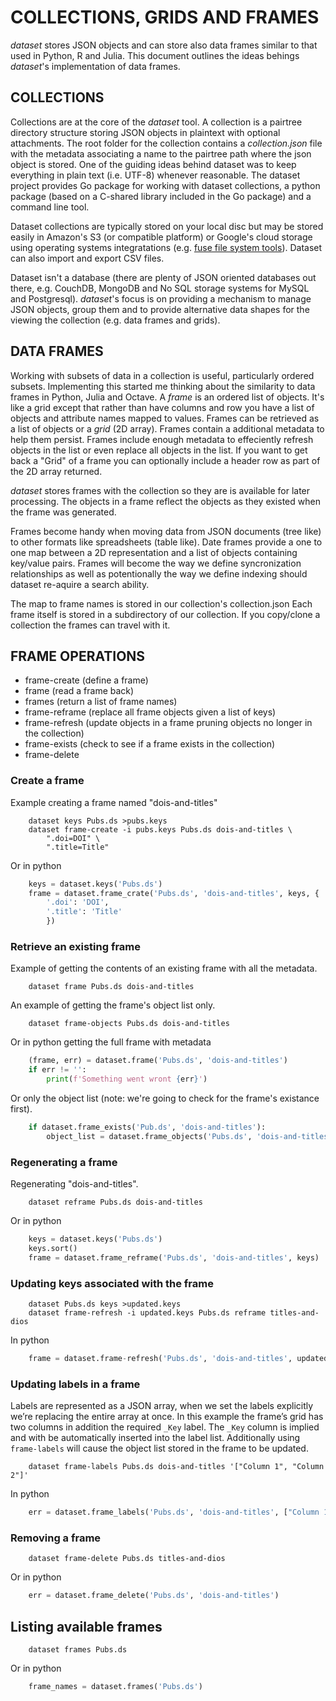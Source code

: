 
# COLLECTIONS, GRIDS AND FRAMES

*dataset* stores JSON objects and can store also data frames similar
to that used in Python, R and Julia.  This document outlines the ideas 
behings *dataset*'s implementation of data frames.


## COLLECTIONS

Collections are at the core of the *dataset* tool. A collection is a 
pairtree directory structure storing JSON objects in plaintext with 
optional attachments. The root folder for the collection contains a 
_collection.json_ file with the metadata associating a name to the 
pairtree path where the json object is stored. One of the guiding 
ideas behind dataset was to keep everything in plain text (i.e. UTF-8)
whenever reasonable.  The dataset project provides Go package for 
working with dataset collections, a python package (based on a C-shared 
library included in the Go package) and a command line tool.

Dataset collections are typically stored on your local disc but may be 
stored easily in Amazon's S3 (or compatible platform) or Google's cloud 
storage using operating systems integratations (e.g. [fuse file system tools](https://en.wikipedia.org/wiki/Filesystem_in_Userspace)).
Dataset can also import and export CSV files.

Dataset isn't a database (there are plenty of JSON oriented databases out 
there, e.g. CouchDB, MongoDB and No SQL storage systems for MySQL and 
Postgresql). *dataset*'s focus is on providing a mechanism to manage 
JSON objects, group them and to provide alternative 
data shapes for the viewing the collection (e.g. data frames and grids).


## DATA FRAMES

Working with subsets of data in a collection is useful, particularly
ordered subsets. Implementing this started me thinking about the 
similarity to data frames in Python, Julia and Octave. A *frame* is an 
ordered list of objects. It's like a grid except that rather than have 
columns and row you have a list of objects and attribute names mapped to 
values.  Frames can be retrieved as a list of objects or a *grid* 
(2D array).  Frames contain a additional metadata to help them persist. 
Frames include enough metadata to effeciently refresh objects in the list 
or even replace all objects in the list.  If you want to get back a "Grid" 
of a frame you can optionally include a header row as part of the 2D array 
returned.

*dataset* stores frames with the collection so they are is available for 
later processing. The objects in a frame reflect the objects as they 
existed when the frame was generated.

Frames become handy when moving data from JSON documents (tree like)
to other formats like spreadsheets (table like). Date frames provide
a one to one map between a 2D representation and a list of objects
containing key/value pairs. Frames will become the way we define 
syncronization relationships as well as potentionally the way we 
define indexing should dataset re-aquire a search ability.

The map to frame names is stored in our collection's collection.json
Each frame itself is stored in a subdirectory of our collection. If you
copy/clone a collection the frames can travel with it.

## FRAME OPERATIONS

+ frame-create (define a frame)
+ frame (read a frame back)
+ frames (return a list of frame names)
+ frame-reframe (replace all frame objects given a list of keys)
+ frame-refresh (update objects in a frame pruning objects no longer in the collection)
+ frame-exists (check to see if a frame exists in the collection)
+ frame-delete


### Create a frame

Example creating a frame named "dois-and-titles"


```shell
    dataset keys Pubs.ds >pubs.keys
    dataset frame-create -i pubs.keys Pubs.ds dois-and-titles \
        ".doi=DOI" \
        ".title=Title"
```

Or in python


```python
    keys = dataset.keys('Pubs.ds')
    frame = dataset.frame_crate('Pubs.ds', 'dois-and-titles', keys, {
        '.doi': 'DOI', 
        '.title': 'Title'
        })
```


### Retrieve an existing frame

Example of getting the contents of an existing frame with
all the metadata.

```shell
    dataset frame Pubs.ds dois-and-titles
```

An example of getting the frame's object list only.

```shell
    dataset frame-objects Pubs.ds dois-and-titles
```

Or in python getting the full frame with metadata

```python
    (frame, err) = dataset.frame('Pubs.ds', 'dois-and-titles')
    if err != '':
        print(f'Something went wront {err}')
```

Or only the object list (note: we're going to check for the frame's
existance first).

```python
    if dataset.frame_exists('Pub.ds', 'dois-and-titles'):
        object_list = dataset.frame_objects('Pubs.ds', 'dois-and-titles')
```

### Regenerating a frame

Regenerating "dois-and-titles".

```shell
    dataset reframe Pubs.ds dois-and-titles
```

Or in python

```python
    keys = dataset.keys('Pubs.ds')
    keys.sort()
    frame = dataset.frame_reframe('Pubs.ds', 'dois-and-titles', keys)
```


### Updating keys associated with the frame

```shell
    dataset Pubs.ds keys >updated.keys
    dataset frame-refresh -i updated.keys Pubs.ds reframe titles-and-dios
```

In python

```python
    frame = dataset.frame-refresh('Pubs.ds', 'dois-and-titles', updated_keys)
```


### Updating labels in a frame

Labels are represented as a JSON array, when we set the labels explicitly we’re replacing the entire array at once. In this example the frame’s grid has two columns in addition the required `_Key` label. The `_Key` column is implied and with be automatically inserted into the label list. Additionally using `frame-labels` will cause the object list stored in the frame to be updated.

```shell
    dataset frame-labels Pubs.ds dois-and-titles '["Column 1", "Column 2"]'
```

In python

```python
    err = dataset.frame_labels('Pubs.ds', 'dois-and-titles', ["Column 1", "Column 2"])
```


### Removing a frame

```shell
    dataset frame-delete Pubs.ds titles-and-dios
```

Or in python

```python
    err = dataset.frame_delete('Pubs.ds', 'dois-and-titles')
```

## Listing available frames

```shell
    dataset frames Pubs.ds
```

Or in python

```python
    frame_names = dataset.frames('Pubs.ds')
```


